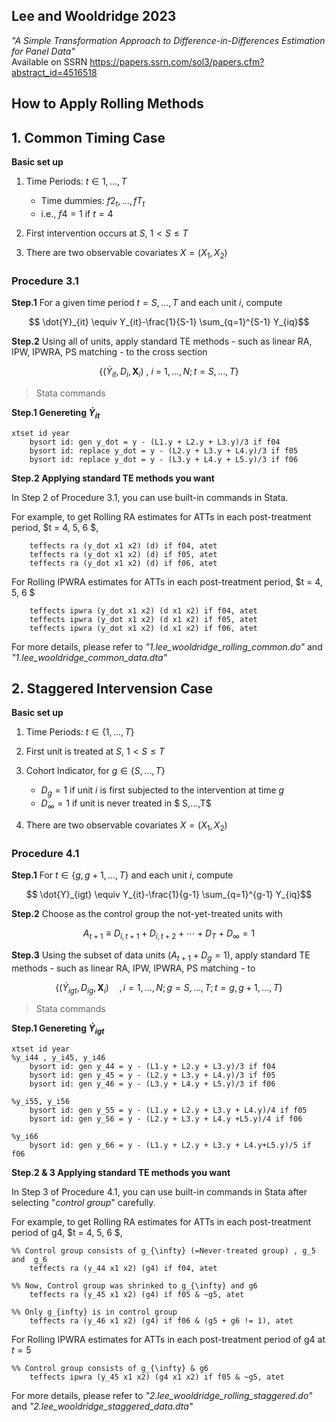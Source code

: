## Lee and Wooldridge 2023
_"A Simple Transformation Approach to Difference-in-Differences Estimation for Panel Data"_  
	Available on SSRN https://papers.ssrn.com/sol3/papers.cfm?abstract_id=4516518

## How to Apply Rolling Methods
## 1. Common Timing Case

__Basic set up__

1) Time Periods: $t \in {1,...,T}$

	- Time dummies: $f2_t, ...,fT_t$
 	- i.e., $f4 =1$ if $t=4$

2) First intervention occurs at $S$, $1 < S \leq T$

3) There are two observable covariates $X=(X_1, X_2)$

### Procedure 3.1
__Step.1__ For a given time period $t = S, \ldots, T$ and each unit $i$, compute
```math
    \dot{Y}_{it} \equiv Y_{it}-\frac{1}{S-1} \sum_{q=1}^{S-1} Y_{iq}
```

__Step.2__ Using all of units, apply standard TE methods - such as linear RA, IPW, IPWRA, PS matching - to the cross section
```math
\{ ( \dot{Y}_{it}, D_i, \mathbf{X}_i) \ , \ i \ = \ 1, \ldots, N ;  t= S, \ldots, T \}
```



>Stata commands

__Step.1 Genereting $\dot{Y}_{it}$__
```
xtset id year
	bysort id: gen y_dot = y - (L1.y + L2.y + L3.y)/3 if f04
	bysort id: replace y_dot = y - (L2.y + L3.y + L4.y)/3 if f05
	bysort id: replace y_dot = y - (L3.y + L4.y + L5.y)/3 if f06
```

__Step.2 Applying standard TE methods you want__

In Step 2 of Procedure 3.1, you can use built-in commands in Stata.

For example, to get Rolling RA estimates for ATTs in each post-treatment period,  $t = 4, 5, 6 $, 
```
	teffects ra (y_dot x1 x2) (d) if f04, atet
	teffects ra (y_dot x1 x2) (d) if f05, atet
	teffects ra (y_dot x1 x2) (d) if f06, atet
```
For Rolling IPWRA estimates for ATTs in each post-treatment period,  $t = 4, 5, 6 $
```
	teffects ipwra (y_dot x1 x2) (d x1 x2) if f04, atet
	teffects ipwra (y_dot x1 x2) (d x1 x2) if f05, atet
	teffects ipwra (y_dot x1 x2) (d x1 x2) if f06, atet

```

For more details, please refer to _"1.lee_wooldridge_rolling_common.do"_ and _"1.lee_wooldridge_common_data.dta"_





## 2. Staggered Intervension Case

__Basic set up__

1) Time Periods: $t \in \{1,...,T\}$

2) First unit is treated at $S$, $1 < S \leq T$

3) Cohort Indicator, for $g \in\{S,...,T\}$

   - $D_g=1$ if unit $i$ is first subjected to the intervention at time $g$
   - $D_\infty=1$ if unit is never treated in $ S,...,T$

4) There are two observable covariates $X=(X_1, X_2)$


### Procedure 4.1
__Step.1__ For $t \in \{ g, g+1, \ldots, T \}$ and each unit $i$, compute
```math
   \dot{Y}_{igt} \equiv Y_{it}-\frac{1}{g-1} \sum_{q=1}^{g-1} Y_{iq}
```

__Step.2__ Choose as the control group the not-yet-treated units with 
```math
A_{t+1} \equiv  D_{i, t+1} + D_{i,t+2} + \cdots + D_T + D_{\infty} = 1
```

__Step.3__ Using the subset of data units ($A_{t+1} +D_g = 1$), apply standard TE methods - such as linear RA, IPW, IPWRA, PS matching - to
```math
\{ ( \dot{Y}_{igt}, D_{ig}, \mathbf{X}_i ) \quad , { i = 1, \ldots, N; g = S, \ldots, T; t = g, g+1, ..., T } \}
```



> Stata commands

__Step.1 Genereting $\dot{Y}_{igt}$__
```
xtset id year
%y_i44 , y_i45, y_i46
	bysort id: gen y_44 = y - (L1.y + L2.y + L3.y)/3 if f04
	bysort id: gen y_45 = y - (L2.y + L3.y + L4.y)/3 if f05
	bysort id: gen y_46 = y - (L3.y + L4.y + L5.y)/3 if f06

%y_i55, y_i56
	bysort id: gen y_55 = y - (L1.y + L2.y + L3.y + L4.y)/4 if f05
	bysort id: gen y_56 = y - (L2.y + L3.y + L4.y +L5.y)/4 if f06

%y_i66
	bysort id: gen y_66 = y - (L1.y + L2.y + L3.y + L4.y+L5.y)/5 if f06
```

__Step.2 & 3 Applying standard TE methods you want__

In Step 3 of Procedure 4.1, you can use built-in commands in Stata after selecting "_control group_" carefully.

For example, to get Rolling RA estimates for ATTs in each post-treatment period of g4,  $t = 4, 5, 6 $, 
```
%% Control group consists of g_{\infty} (=Never-treated group) , g_5 and  g_6
	teffects ra (y_44 x1 x2) (g4) if f04, atet

%% Now, Control group was shrinked to g_{\infty} and g6
	teffects ra (y_45 x1 x2) (g4) if f05 & ~g5, atet

%% Only g_{infty} is in control group
	teffects ra (y_46 x1 x2) (g4) if f06 & (g5 + g6 != 1), atet
```
For Rolling IPWRA estimates for ATTs in each post-treatment period of g4 at $t = 5$
```
%% Control group consists of g_{\infty} & g6
	teffects ipwra (y_45 x1 x2) (g4 x1 x2) if f05 & ~g5, atet
```

For more details, please refer to _"2.lee_wooldridge_rolling_staggered.do"_ and _"2.lee_wooldridge_staggered_data.dta"_

